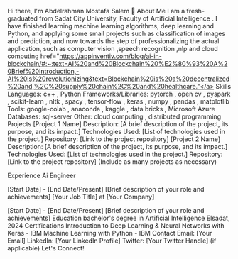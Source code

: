 Hi there, I'm Abdelrahman Mostafa Salem 👋
About Me
I am a fresh-graduated from Sadat City University, Faculty of Artificial Intelligence .
I have finished learning machine learning algorithms, deep learning and Python, and applying some small projects such as classification of images and prediction, and now towards the step of professionalizing the actual application, such as computer vision ,speech recognition ,nlp and cloud computing
<a> href="https://appinventiv.com/blog/ai-in-blockchain/#:~:text=AI%20and%20Blockchain%20%E2%80%93%20A%20Brief%20Introduction,-AI%20is%20revolutionizing&text=Blockchain%20is%20a%20decentralized%20and,%2C%20supply%20chain%2C%20and%20healthcare."</a>
Skills
Languages: c++ , Python
Frameworks/Libraries: pytorch , open cv , pyspark , scikit-learn , nltk , spacy , tensor-flow , keras , numpy , pandas , matplotlib
Tools: google-colab , anaconda , kaggle , data bricks , Microsoft Azure
Databases: sql-server
Other:  cloud computing , distributed programming
Projects
[Project 1 Name]
Description: [A brief description of the project, its purpose, and its impact.]
Technologies Used: [List of technologies used in the project.]
Repository: [Link to the project repository]
[Project 2 Name]
Description: [A brief description of the project, its purpose, and its impact.]
Technologies Used: [List of technologies used in the project.]
Repository: [Link to the project repository]
(Include as many projects as necessary)

Experience
Ai Engineer 

[Start Date] - [End Date/Present]
[Brief description of your role and achievements]
[Your Job Title] at [Your Company]

[Start Date] - [End Date/Present]
[Brief description of your role and achievements]
Education
bachelor's degree in Artificial Intelligence
Elsadat, 2024
Certifications
Introduction to Deep Learning & Neural Networks with Keras - IBM
Machine Learning with Python - IBM
Contact
Email: [Your Email]
LinkedIn: [Your LinkedIn Profile]
Twitter: [Your Twitter Handle] (if applicable)
Let's Connect!




<!--
**abdosale/abdosale** is a ✨ _special_ ✨ repository because its `README.md` (this file) appears on your GitHub profile.

Here are some ideas to get you started:

- 🔭 I’m currently working on ...
- 🌱 I’m currently learning ...
- 👯 I’m looking to collaborate on ...
- 🤔 I’m looking for help with ...
- 💬 Ask me about ...
- 📫 How to reach me: ...
- 😄 Pronouns: ...
- ⚡ Fun fact: ...
-->
